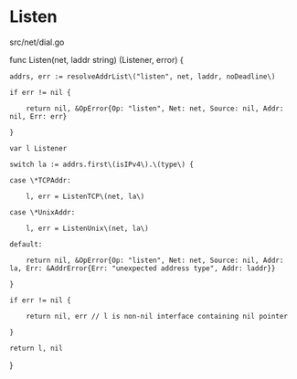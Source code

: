 # Listen

src/net/dial.go

func Listen\(net, laddr string\) \(Listener, error\) {

	addrs, err := resolveAddrList\("listen", net, laddr, noDeadline\)

	if err != nil {

		return nil, &OpError{Op: "listen", Net: net, Source: nil, Addr: nil, Err: err}

	}

	var l Listener

	switch la := addrs.first\(isIPv4\).\(type\) {

	case \*TCPAddr:

		l, err = ListenTCP\(net, la\)

	case \*UnixAddr:

		l, err = ListenUnix\(net, la\)

	default:

		return nil, &OpError{Op: "listen", Net: net, Source: nil, Addr: la, Err: &AddrError{Err: "unexpected address type", Addr: laddr}}

	}

	if err != nil {

		return nil, err // l is non-nil interface containing nil pointer

	}

	return l, nil

}



